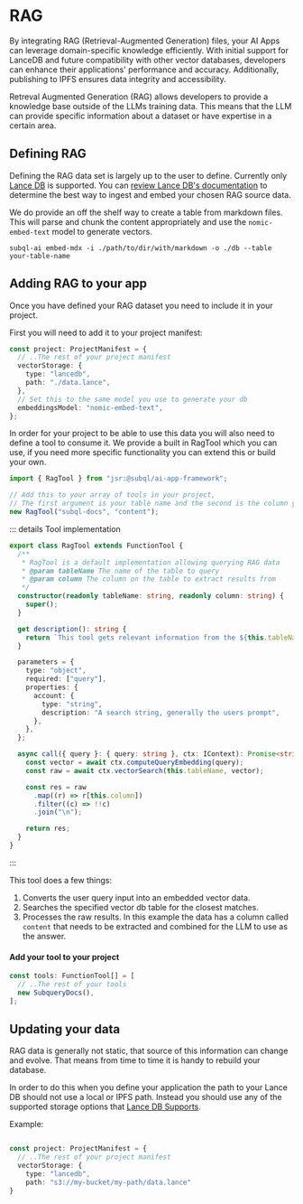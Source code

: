 # RAG

By integrating RAG (Retrieval-Augmented Generation) files, your AI Apps can leverage domain-specific knowledge efficiently. With initial support for LanceDB and future compatibility with other vector databases, developers can enhance their applications' performance and accuracy. Additionally, publishing to IPFS ensures data integrity and accessibility.

Retreval Augmented Generation (RAG) allows developers to provide a knowledge base outside of the LLMs training data. This means that the LLM can provide specific information about a dataset or have expertise in a certain area.

## Defining RAG

Defining the RAG data set is largely up to the user to define. Currently only [Lance DB](https://lancedb.github.io/lancedb/) is supported. You can [review Lance DB's documentation](https://lancedb.github.io/lancedb/basic/) to determine the best way to ingest and embed your chosen RAG source data.

We do provide an off the shelf way to create a table from markdown files. This will parse and chunk the content appropriately and use the `nomic-embed-text` model to generate vectors.

```shell
subql-ai embed-mdx -i ./path/to/dir/with/markdown -o ./db --table your-table-name
```

## Adding RAG to your app

Once you have defined your RAG dataset you need to include it in your project.

First you will need to add it to your project manifest:

```ts
const project: ProjectManifest = {
  // ..The rest of your project manifest
  vectorStorage: {
    type: "lancedb",
    path: "./data.lance",
  },
  // Set this to the same model you use to generate your db
  embeddingsModel: "nomic-embed-text",
};
```

In order for your project to be able to use this data you will also need to define a tool to consume it. We provide a built in RagTool which you can use, if you need more specific functionality you can extend this or build your own.

```ts
import { RagTool } from "jsr:@subql/ai-app-framework";

// Add this to your array of tools in your project,
// The first argument is your table name and the second is the column you want to select
new RagTool("subql-docs", "content");
```

::: details Tool implementation

```ts
export class RagTool extends FunctionTool {
  /**
   * RagTool is a default implementation allowing querying RAG data
   * @param tableName The name of the table to query
   * @param column The column on the table to extract results from
   */
  constructor(readonly tableName: string, readonly column: string) {
    super();
  }

  get description(): string {
    return `This tool gets relevant information from the ${this.tableName}. It returns a list of results separated by newlines.`;
  }

  parameters = {
    type: "object",
    required: ["query"],
    properties: {
      account: {
        type: "string",
        description: "A search string, generally the users prompt",
      },
    },
  };

  async call({ query }: { query: string }, ctx: IContext): Promise<string> {
    const vector = await ctx.computeQueryEmbedding(query);
    const raw = await ctx.vectorSearch(this.tableName, vector);

    const res = raw
      .map((r) => r[this.column])
      .filter((c) => !!c)
      .join("\n");

    return res;
  }
}
```

:::

This tool does a few things:

1. Converts the user query input into an embedded vector data.
2. Searches the specified vector db table for the closest matches.
3. Processes the raw results. In this example the data has a column called `content` that needs to be extracted and combined for the LLM to use as the answer.

#### Add your tool to your project

```ts
const tools: FunctionTool[] = [
  // ..The rest of your tools
  new SubqueryDocs(),
];
```

## Updating your data

RAG data is generally not static, that source of this information can change and evolve.
That means from time to time it is handy to rebuild your database.

In order to do this when you define your application the path to your Lance DB should not use a local or IPFS path.
Instead you should use any of the supported storage options that [Lance DB Supports](https://lancedb.github.io/lancedb/concepts/storage/).

Example:

```ts

const project: ProjectManifest = {
  // ..The rest of your project manifest
  vectorStorage: {
    type: "lancedb",
    path: "s3://my-bucket/my-path/data.lance"
}
```
